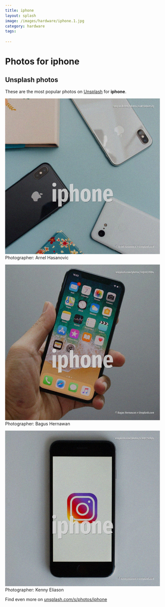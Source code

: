 ```yaml
---
title: iphone
layout: splash
image: /images/hardware/iphone.1.jpg
category: hardware
tags:

---
```

# Photos for iphone
 
## Unsplash photos
These are the most popular photos on [Unsplash](https://unsplash.com) for **iphone**.
 
![iphone](/images/hardware/iphone.1.jpg)
Photographer:  Arnel Hasanovic
 
![iphone](/images/hardware/iphone.2.jpg)
Photographer:  Bagus Hernawan
 
![iphone](/images/hardware/iphone.3.jpg)
Photographer:  Kenny Eliason
 
Find even more on [unsplash.com/s/photos/iphone](https://unsplash.com/s/photos/iphone)
 
